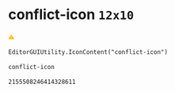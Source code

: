 # conflict-icon `12x10`
<img src="/img/conflict-icon.png" width=12 height=10>

``` CSharp
EditorGUIUtility.IconContent("conflict-icon")
```
```
conflict-icon
```
```
2155508246414328611
```
